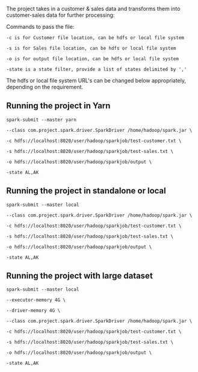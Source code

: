 The project takes in a customer & sales data and transforms them into customer-sales data for further processing:

Commands to pass the file:

`-c is for Customer file location, can be hdfs or local file system`

`-s is for Sales file location, can be hdfs or local file system`

`-o is for output file location, can be hdfs or local file system`

`-state is a state filter, provide a list of states delimited by ','`

The hdfs or local file system URL's can be changed below appropriately, depending on the requirement.


Running the project in Yarn
----------------------------

`spark-submit --master yarn `

`--class com.project.spark.driver.SparkDriver /home/hadoop/spark.jar \`

`-c hdfs://localhost:8020/user/hadoop/sparkjob/test-customer.txt \`

`-s hdfs://localhost:8020/user/hadoop/sparkjob/test-sales.txt \`

`-o hdfs://localhost:8020/user/hadoop/sparkjob/output \`

`-state AL,AK`



Running the project in standalone or local
------------------------------------------

`spark-submit --master local `

`--class com.project.spark.driver.SparkDriver /home/hadoop/spark.jar \`

`-c hdfs://localhost:8020/user/hadoop/sparkjob/test-customer.txt \`

`-s hdfs://localhost:8020/user/hadoop/sparkjob/test-sales.txt \`

`-o hdfs://localhost:8020/user/hadoop/sparkjob/output \`

`-state AL,AK`



Running the project with large dataset
---------------------------------------

`spark-submit --master local `

`--executor-memory 4G \`

`--driver-memory 4G \`

`--class com.project.spark.driver.SparkDriver /home/hadoop/spark.jar \`

`-c hdfs://localhost:8020/user/hadoop/sparkjob/test-customer.txt \`

`-s hdfs://localhost:8020/user/hadoop/sparkjob/test-sales.txt \`

`-o hdfs://localhost:8020/user/hadoop/sparkjob/output \`

`-state AL,AK`



